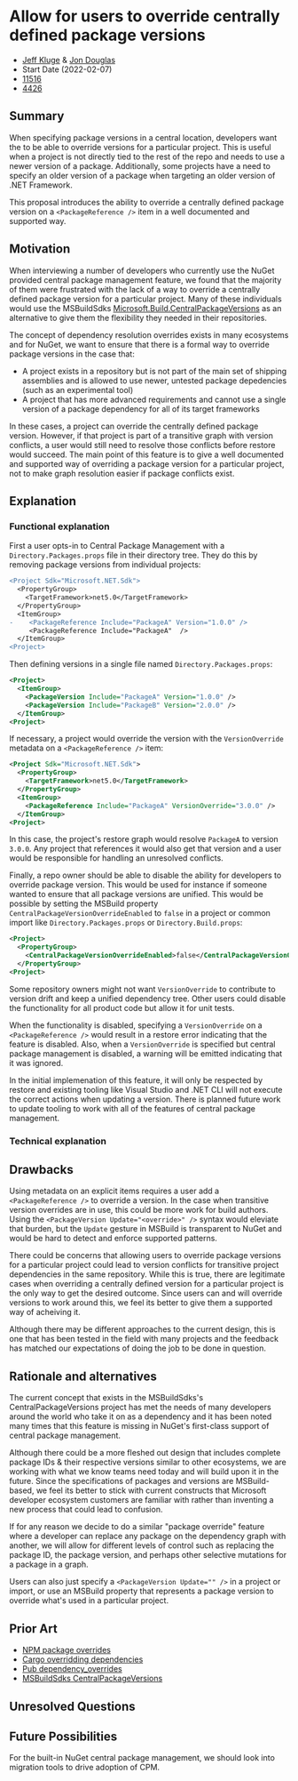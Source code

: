 # Allow for users to override centrally defined package versions

- [Jeff Kluge](https://github.com/jeffkl) & [Jon Douglas](https://github.com/jondouglas)
- Start Date (2022-02-07)
- [11516](https://github.com/NuGet/Home/issues/11516)
- [4426](https://github.com/NuGet/NuGet.Client/pull/4426)

## Summary

<!-- One-paragraph description of the proposal. -->
When specifying package versions in a central location, developers want the to be able to override versions for a particular project.  This is useful when a project is not directly tied to the rest of the repo and needs to use a newer version of a package.  Additionally, some projects have a need to specify an older version of a package when targeting an older version of .NET Framework.

This proposal introduces the ability to override a centrally defined package version on a `<PackageReference />` item in a well documented and supported way.

## Motivation 

<!-- Why are we doing this? What pain points does this solve? What is the expected outcome? -->
When interviewing a number of developers who currently use the NuGet provided central package management feature, we found that the majority of them were frustrated with the lack of a way to override a centrally defined package version for a particular project. Many of these individuals would use the MSBuildSdks [Microsoft.Build.CentralPackageVersions](https://github.com/microsoft/msbuildsdks) as an alternative to give them the flexibility they needed in their repositories.

The concept of dependency resolution overrides exists in many ecosystems and for NuGet, we want to ensure that there is a formal way to override package versions in the case that:

- A project exists in a repository but is not part of the main set of shipping assemblies and is allowed to use newer, untested package depedencies (such as an experimental tool)
- A project that has more advanced requirements and cannot use a single version of a package dependency for all of its target frameworks

In these cases, a project can override the centrally defined package version.  However, if that project is part of a transitive graph with version conflicts, a user would still need to resolve those conflicts before restore would succeed.  The main point of this feature is to give a well documented and supported way of overriding a package version for a particular project, not to make graph resolution easier if package conflicts exist.  

## Explanation

### Functional explanation
First a user opts-in to Central Package Management with a `Directory.Packages.props` file in their directory tree.  They do this by removing package versions from individual projects:

```diff
<Project Sdk="Microsoft.NET.Sdk">
  <PropertyGroup>
    <TargetFramework>net5.0</TargetFramework>
  </PropertyGroup>
  <ItemGroup>
-    <PackageReference Include="PackageA" Version="1.0.0" />
     <PackageReference Include="PackageA"  />
  </ItemGroup>
<Project>
```

Then defining versions in a single file named `Directory.Packages.props`:

```xml
<Project>
  <ItemGroup>
    <PackageVersion Include="PackageA" Version="1.0.0" />
    <PackageVersion Include="PackageB" Version="2.0.0" />
  </ItemGroup>
<Project>
```

If necessary, a project would override the version with the `VersionOverride` metadata on a `<PackageReference />` item:

```xml
<Project Sdk="Microsoft.NET.Sdk">
  <PropertyGroup>
    <TargetFramework>net5.0</TargetFramework>
  </PropertyGroup>
  <ItemGroup>
    <PackageReference Include="PackageA" VersionOverride="3.0.0" />
  </ItemGroup>
<Project>
```

In this case, the project's restore graph would resolve `PackageA` to version `3.0.0`. Any project that references it would also get that version and a user would be responsible for handling an unresolved conflicts.

Finally, a repo owner should be able to disable the ability for developers to override package version. This would be used for instance if someone wanted to ensure that all package versions are unified. This would be possible by setting the MSBuild property `CentralPackageVersionOverrideEnabled` to `false` in a project or common import like `Directory.Packages.props` or `Directory.Build.props`:

```xml
<Project>
  <PropertyGroup>
    <CentralPackageVersionOverrideEnabled>false</CentralPackageVersionOverrideEnabled>
  </PropertyGroup>
<Project>
```

Some repository owners might not want `VersionOverride` to contribute to version drift and keep a unified dependency tree.  Other users could disable the functionality for all product code but allow it for unit tests.

When the functionality is disabled, specifying a `VersionOverride` on a `<PackageReference />` would result in a restore error indicating that the feature is disabled.  Also, when a `VersionOverride` is specified but central package management is disabled, a warning will be emitted indicating that it was ignored.


In the initial implemenation of this feature, it will only be respected by restore and existing tooling like Visual Studio and .NET CLI will not execute the correct actions when updating a version.  There is planned future work to update tooling to work with all of the features of central package management.
   
### Technical explanation
<!-- Explain the proposal in sufficient detail with implementation details, interaction models, and clarification of corner cases. -->

## Drawbacks
Using metadata on an explicit items requires a user add a `<PackageReference />` to override a version.  In the case when transitive version overrides are in use, this could be more work for build authors.  Using the `<PackageVersion Update="<override>" />` syntax would eleviate that burden, but the `Update` gesture in MSBuild is transparent to NuGet and would be hard to detect and enforce supported patterns.

<!-- Why should we not do this? -->
There could be concerns that allowing users to override package versions for a particular project could lead to version conflicts for transitive project dependencies in the same repository.  While this is true, there are legitimate cases when overriding a centrally defined version for a particular project is the only way to get the desired outcome.  Since users can and will override versions to work around this, we feel its better to give them a supported way of acheiving it.

Although there may be different approaches to the current design, this is one that has been tested in the field with many projects and the feedback has matched our expectations of doing the job to be done in question.

## Rationale and alternatives

<!-- Why is this the best design compared to other designs? -->
<!-- What other designs have been considered and why weren't they chosen? -->
<!-- What is the impact of not doing this? -->
The current concept that exists in the MSBuildSdks's CentralPackageVersions project has met the needs of many developers around the world who take it on as a dependency and it has been noted many times that this feature is missing in NuGet's first-class support of central package management.

Although there could be a more fleshed out design that includes complete package IDs & their respective versions similar to other ecosystems, we are working with what we know teams need today and will build upon it in the future. Since the specifications of packages and versions are MSBuild-based, we feel its better to stick with current constructs that Microsoft developer ecosystem customers are familiar with rather than inventing a new process that could lead to confusion.

If for any reason we decide to do a similar "package override" feature where a developer can replace any package on the dependency graph with another, we will allow for different levels of control such as replacing the package ID, the package version, and perhaps other selective mutations for a package in a graph.

Users can also just specify a `<PackageVersion Update="" />` in a project or import, or use an MSBuild property that represents a package version to override what's used in a particular project.

## Prior Art

<!-- What prior art, both good and bad are related to this proposal? -->
<!-- Do other features exist in other ecosystems and what experience have their community had? -->
<!-- What lessons from other communities can we learn from? -->
<!-- Are there any resources that are relevant to this proposal? -->

- [NPM package overrides](https://github.com/npm/rfcs/blob/main/accepted/0036-overrides.md)
- [Cargo overridding dependencies](https://doc.rust-lang.org/cargo/reference/overriding-dependencies.html)
- [Pub dependency_overrides](https://www.dartlang.org/tools/pub/dependencies#dependency-overrides)
- [MSBuildSdks CentralPackageVersions](https://github.com/microsoft/MSBuildSdks/tree/main/src/CentralPackageVersions#overriding-a-packagereference-version)

## Unresolved Questions

<!-- What parts of the proposal do you expect to resolve before this gets accepted? -->
<!-- What parts of the proposal need to be resolved before the proposal is stabilized? -->
<!-- What related issues would you consider out of scope for this proposal but can be addressed in the future? -->

## Future Possibilities

<!-- What future possibilities can you think of that this proposal would help with? -->
For the built-in NuGet central package management, we should look into migration tools to drive adoption of CPM.  

